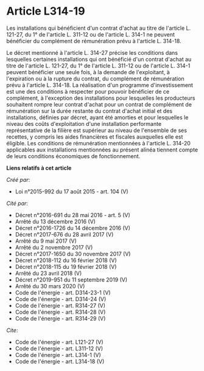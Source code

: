 # Article L314-19

Les installations qui bénéficient d'un contrat d'achat au titre de l'article L. 121-27, du 1° de l'article L. 311-12 ou de
l'article L. 314-1 ne peuvent bénéficier du complément de rémunération prévu à l'article L. 314-18. 

Le décret mentionné à l'article L. 314-27 précise les conditions dans lesquelles certaines installations qui ont bénéficié
d'un contrat d'achat au titre de l'article L. 121-27, du 1° de l'article L. 311-12 ou de l'article L. 314-1 peuvent
bénéficier une seule fois, à la demande de l'exploitant, à l'expiration ou à la rupture du contrat, du complément de
rémunération prévu à l'article L. 314-18. La réalisation d'un programme d'investissement est une des conditions à respecter
pour pouvoir bénéficier de ce complément, à l'exception des installations pour lesquelles les producteurs souhaitent rompre
leur contrat d'achat pour un contrat de complément de rémunération sur la durée restante du contrat d'achat initial et des
installations, définies par décret, ayant été amorties et pour lesquelles le niveau des coûts d'exploitation d'une
installation performante représentative de la filière est supérieur au niveau de l'ensemble de ses recettes, y compris les
aides financières et fiscales auxquelles elle est éligible. Les conditions de rémunération mentionnées à l'article L. 314-20
applicables aux installations mentionnées au présent alinéa tiennent compte de leurs conditions économiques de
fonctionnement.

**Liens relatifs à cet article**

_Créé par_:

  - Loi n°2015-992 du 17 août 2015 - art. 104 (V)

_Cité par_:

  - Décret n°2016-691 du 28 mai 2016 - art. 5 (V)
  - Arrêté du 13 décembre 2016 (V)
  - Décret n°2016-1726 du 14 décembre 2016 (V)
  - Décret n°2017-676 du 28 avril 2017 (V)
  - Arrêté du 9 mai 2017 (V)
  - Arrêté du 2 novembre 2017 (V)
  - Décret n°2017-1650 du 30 novembre 2017 (V)
  - Décret n°2018-112 du 16 février 2018 (V)
  - Décret n°2018-115 du 19 février 2018 (V)
  - Arrêté du 23 avril 2018 (V)
  - Décret n°2019-951 du 11 septembre 2019 (V)
  - Arrêté du 30 mars 2020 (V)
  - Code de l'énergie - art. D314-23-1 (V)
  - Code de l'énergie - art. D314-24 (V)
  - Code de l'énergie - art. R314-27 (V)
  - Code de l'énergie - art. R314-28 (V)
  - Code de l'énergie - art. R314-29 (V)

_Cite_:

  - Code de l'énergie - art. L121-27 (V)
  - Code de l'énergie - art. L311-12 (V)
  - Code de l'énergie - art. L314-1 (V)
  - Code de l'énergie - art. L314-18 (V)
